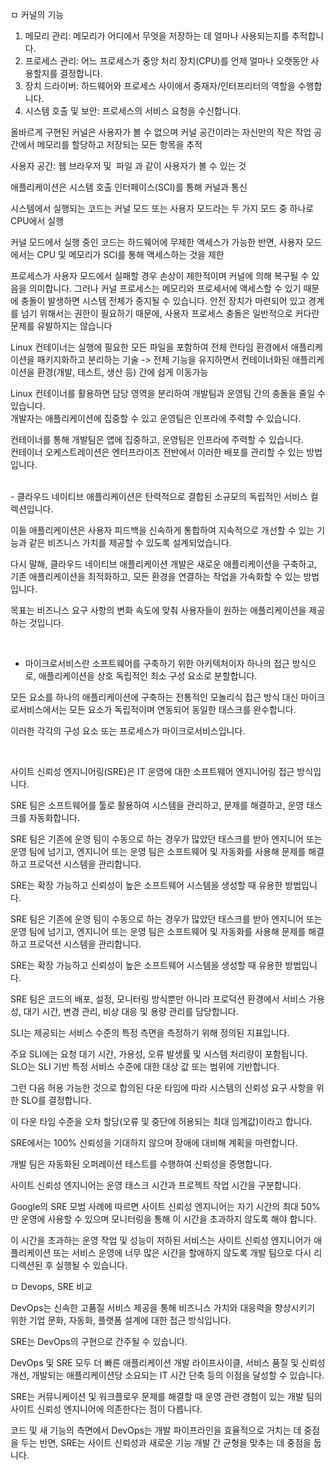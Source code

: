 ㅁ 커널의 기능    

1. 메모리 관리: 메모리가 어디에서 무엇을 저장하는 데 얼마나 사용되는지를 추적합니다.           
2. 프로세스 관리: 어느 프로세스가 중앙 처리 장치(CPU)를 언제 얼마나 오랫동안 사용할지를 결정합니다.              
3. 장치 드라이버: 하드웨어와 프로세스 사이에서 중재자/인터프리터의 역할을 수행합니다.                           
4. 시스템 호출 및 보안: 프로세스의 서비스 요청을 수신합니다.               


올바르게 구현된 커널은 사용자가 볼 수 없으며 커널 공간이라는 자신만의 작은 작업 공간에서 메모리를 할당하고 저장되는 모든 항목을 추적


사용자 공간: 웹 브라우저 및  파일 과 같이 사용자가 볼 수 있는 것

애플리케이션은 시스템 호출 인터페이스(SCI)를 통해 커널과 통신


시스템에서 실행되는 코드는 커널 모드 또는 사용자 모드라는 두 가지 모드 중 하나로 CPU에서 실행


커널 모드에서 실행 중인 코드는 하드웨어에 무제한 액세스가 가능한 반면, 사용자 모드에서는 CPU 및 메모리가 SCI를 통해 액세스하는 것을 제한


프로세스가 사용자 모드에서 실패할 경우 손상이 제한적이며 커널에 의해 복구될 수 있음을 의미합니다. 그러나 커널 프로세스는 메모리와 프로세서에 액세스할 수 있기 때문에 충돌이 발생하면 시스템 전체가 중지될 수 있습니다. 안전 장치가 마련되어 있고 경계를 넘기 위해서는 권한이 필요하기 때문에, 사용자 프로세스 충돌은 일반적으로 커다란 문제를 유발하지는 않습니다


Linux 컨테이너는 실행에 필요한 모든 파일을 포함하여 전체 런타임 환경에서 애플리케이션을 패키지화하고 분리하는 기술
-> 전체 기능을 유지하면서 컨테이너화된 애플리케이션을 환경(개발, 테스트, 생산 등) 간에 쉽게 이동가능


Linux 컨테이너를 활용하면 담당 영역을 분리하여 개발팀과 운영팀 간의 충돌을 줄일 수 있습니다.    
개발자는 애플리케이션에 집중할 수 있고 운영팀은 인프라에 주력할 수 있습니다. 

컨테이너를 통해 개발팀은 앱에 집중하고, 운영팀은 인프라에 주력할 수 있습니다.    
 컨테이너 오케스트레이션은 엔터프라이즈 전반에서 이러한 배포를 관리할 수 있는 방법입니다.


<br>
- 클라우드 네이티브 애플리케이션은 탄력적으로 결합된 소규모의 독립적인 서비스 컬렉션입니다. 

이들 애플리케이션은 사용자 피드백을 신속하게 통합하여 지속적으로 개선할 수 있는 기능과 같은 비즈니스 가치를 제공할 수 있도록 설계되었습니다.

 다시 말해, 클라우드 네이티브 애플리케이션 개발은 새로운 애플리케이션을 구축하고, 기존 애플리케이션을 최적화하고, 모든 환경을 연결하는 작업을 가속화할 수 있는 방법입니다. 
 
 목표는 비즈니스 요구 사항의 변화 속도에 맞춰 사용자들이 원하는 애플리케이션을 제공하는 것입니다.

 <br>

 - 마이크로서비스란 소프트웨어를 구축하기 위한 아키텍처이자 하나의 접근 방식으로, 애플리케이션을 상호 독립적인 최소 구성 요소로 분할합니다.
 
  모든 요소를 하나의 애플리케이션에 구축하는 전통적인 모놀리식 접근 방식 대신 마이크로서비스에서는 모든 요소가 독립적이며 연동되어 동일한 태스크를 완수합니다. 
  
  이러한 각각의 구성 요소 또는 프로세스가 마이크로서비스입니다. 


<br>

사이트 신뢰성 엔지니어링(SRE)은 IT 운영에 대한 소프트웨어 엔지니어링 접근 방식입니다. 
 
SRE 팀은 소프트웨어를 툴로 활용하여 시스템을 관리하고, 문제를 해결하고, 운영 태스크를 자동화합니다.


SRE 팀은 기존에 운영 팀이 수동으로 하는 경우가 많았던 태스크를 받아 엔지니어 또는 운영 팀에 넘기고, 엔지니어 또는 운영 팀은 소프트웨어 및 자동화를 사용해 문제를 해결하고 프로덕션 시스템을 관리합니다. 

SRE는 확장 가능하고 신뢰성이 높은 소프트웨어 시스템을 생성할 때 유용한 방법입니다.

SRE 팀은 기존에 운영 팀이 수동으로 하는 경우가 많았던 태스크를 받아 엔지니어 또는 운영 팀에 넘기고, 엔지니어 또는 운영 팀은 소프트웨어 및 자동화를 사용해 문제를 해결하고 프로덕션 시스템을 관리합니다. 

SRE는 확장 가능하고 신뢰성이 높은 소프트웨어 시스템을 생성할 때 유용한 방법입니다.

SRE 팀은 코드의 배포, 설정, 모니터링 방식뿐만 아니라 프로덕션 환경에서 서비스 가용성, 대기 시간, 변경 관리, 비상 대응 및 용량 관리를 담당합니다.

SLI는 제공되는 서비스 수준의 특정 측면을 측정하기 위해 정의된 지표입니다.

주요 SLI에는 요청 대기 시간, 가용성, 오류 발생률 및 시스템 처리량이 포함됩니다. SLO는 SLI 기반 특정 서비스 수준에 대한 대상 값 또는 범위에 기반합니다.

그런 다음 허용 가능한 것으로 합의된 다운 타임에 따라 시스템의 신뢰성 요구 사항을 위한 SLO를 결정합니다. 

이 다운 타임 수준을 오차 할당(오류 및 중단에 허용되는 최대 임계값)이라고 합니다.  

SRE에서는 100% 신뢰성을 기대하지 않으며 장애에 대비해 계획을 마련합니다. 

개발 팀은 자동화된 오퍼레이션 테스트를 수행하여 신뢰성을 증명합니다. 

사이트 신뢰성 엔지니어는 운영 태스크 시간과 프로젝트 작업 시간을 구분합니다.



Google의 SRE 모범 사례에 따르면 사이트 신뢰성 엔지니어는 자기 시간의 최대 50%만 운영에 사용할 수 있으며 모니터링을 통해 이 시간을 초과하지 않도록 해야 합니다. 

이 시간을 초과하는 운영 작업 및 성능이 저하된 서비스는 사이트 신뢰성 엔지니어가 애플리케이션 또는 서비스 운영에 너무 많은 시간을 할애하지 않도록 개발 팀으로 다시 리디렉션된 후 실행될 수 있습니다. 


ㅁ Devops, SRE 비교

DevOps는 신속한 고품질 서비스 제공을 통해 비즈니스 가치와 대응력을 향상시키기 위한 기업 문화, 자동화, 플랫폼 설계에 대한 접근 방식입니다.

 SRE는 DevOps의 구현으로 간주될 수 있습니다.

 DevOps 및 SRE 모두 더 빠른 애플리케이션 개발 라이프사이클, 서비스 품질 및 신뢰성 개선, 개발되는 애플리케이션당 소요되는 IT 시간 단축 등의 이점을 달성할 수 있습니다.

SRE는 커뮤니케이션 및 워크플로우 문제를 해결할 때 운영 관련 경험이 있는 개발 팀의 사이트 신뢰성 엔지니어에 의존한다는 점이 다릅니다.

코드 및 새 기능의 측면에서 DevOps는 개발 파이프라인을 효율적으로 거치는 데 중점을 두는 반면, SRE는 사이트 신뢰성과 새로운 기능 개발 간 균형을 맞추는 데 중점을 둡니다. 